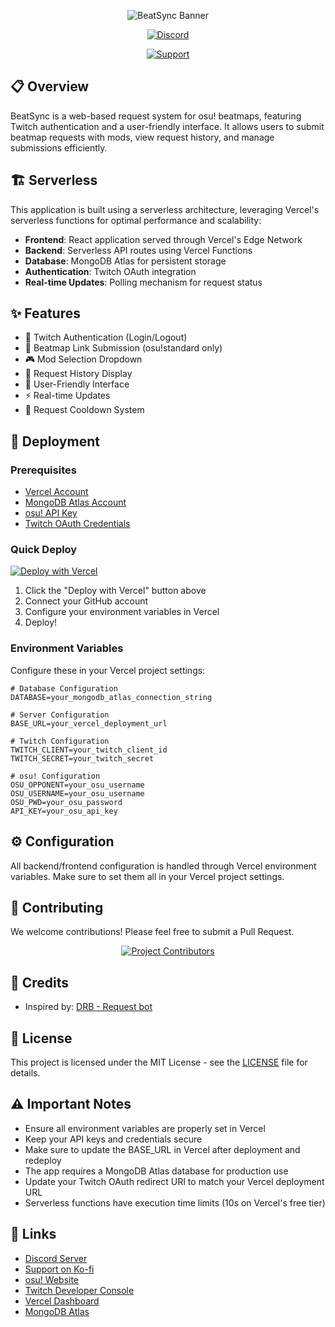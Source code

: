 <div align="center">

![BeatSync Banner](https://capsule-render.vercel.app/api?type=waving&color=gradient&height=200&section=header&text=BeatSync&fontSize=80&fontAlignY=35&animation=twinkling&fontColor=gradient)

[![Discord](https://discordapp.com/api/guilds/903043706410643496/widget.png?style=banner2)](https://discord.gg/SNG3dh3MbR)

[![Support](https://ko-fi.com/img/githubbutton_sm.svg)](https://ko-fi.com/nanotect)

</div>

## 📋 Overview

BeatSync is a web-based request system for osu! beatmaps, featuring Twitch authentication and a user-friendly interface. It allows users to submit beatmap requests with mods, view request history, and manage submissions efficiently.

## 🏗️ Serverless

This application is built using a serverless architecture, leveraging Vercel's serverless functions for optimal performance and scalability:

- **Frontend**: React application served through Vercel's Edge Network
- **Backend**: Serverless API routes using Vercel Functions
- **Database**: MongoDB Atlas for persistent storage
- **Authentication**: Twitch OAuth integration
- **Real-time Updates**: Polling mechanism for request status

## ✨ Features

- 🔐 Twitch Authentication (Login/Logout)
- 🎵 Beatmap Link Submission (osu!standard only)
- 🎮 Mod Selection Dropdown
- 📜 Request History Display
- 🎨 User-Friendly Interface
- ⚡ Real-time Updates
- 🔄 Request Cooldown System

## 🚀 Deployment

### Prerequisites

- [Vercel Account](https://vercel.com/signup)
- [MongoDB Atlas Account](https://www.mongodb.com/cloud/atlas/register)
- [osu! API Key](https://osu.ppy.sh/home/account/edit)
- [Twitch OAuth Credentials](https://dev.twitch.tv/console/apps)

### Quick Deploy

[![Deploy with Vercel](https://vercel.com/button)](https://vercel.com/new/clone?repository-url=https://github.com/Adivise/BeatSync)

1. Click the "Deploy with Vercel" button above
2. Connect your GitHub account
3. Configure your environment variables in Vercel
4. Deploy!

### Environment Variables

Configure these in your Vercel project settings:

```env
# Database Configuration
DATABASE=your_mongodb_atlas_connection_string

# Server Configuration
BASE_URL=your_vercel_deployment_url

# Twitch Configuration
TWITCH_CLIENT=your_twitch_client_id
TWITCH_SECRET=your_twitch_secret

# osu! Configuration
OSU_OPPONENT=your_osu_username
OSU_USERNAME=your_osu_username
OSU_PWD=your_osu_password
API_KEY=your_osu_api_key
```

## ⚙️ Configuration

All backend/frontend configuration is handled through Vercel environment variables. Make sure to set them all in your Vercel project settings.

## 🤝 Contributing

We welcome contributions! Please feel free to submit a Pull Request.

<p align="center">
  <a href="https://github.com/Adivise/BeatSync/graphs/contributors">
    <img src="https://contributors-img.web.app/image?repo=Adivise/BeatSync" alt="Project Contributors"/>
  </a>
</p>

## 🙏 Credits

- Inspired by: [DRB - Request bot](https://btmc.live/requests/)

## 📝 License

This project is licensed under the MIT License - see the [LICENSE](LICENSE) file for details.

## ⚠️ Important Notes

- Ensure all environment variables are properly set in Vercel
- Keep your API keys and credentials secure
- Make sure to update the BASE_URL in Vercel after deployment and redeploy
- The app requires a MongoDB Atlas database for production use
- Update your Twitch OAuth redirect URI to match your Vercel deployment URL
- Serverless functions have execution time limits (10s on Vercel's free tier)

## 🔗 Links

- [Discord Server](https://discord.gg/SNG3dh3MbR)
- [Support on Ko-fi](https://ko-fi.com/nanotect)
- [osu! Website](https://osu.ppy.sh)
- [Twitch Developer Console](https://dev.twitch.tv/console/apps)
- [Vercel Dashboard](https://vercel.com/dashboard)
- [MongoDB Atlas](https://www.mongodb.com/cloud/atlas)
